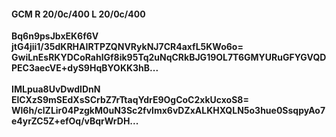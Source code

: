 #### GCM R 20/0c/400 L 20/0c/400
**Bq6n9psJbxEK6f6V**<br/>**jtG4jii1/35dKRHAIRTPZQNVRykNJ7CR4axfL5KWo6o=**<br/>**GwiLnEsRKYDCoRahlGf8ik95Tq2uNqCRkBJG19OL7T6GMYURuGFYGVQDPEC3aecVE+dyS9HqBYOKK3hB...**<br/><br/>
**IMLpua8UvDwdIDnN**<br/>**ElCXzS9mSEdXsSCrbZ7rTtaqYdrE9OgCoC2xkUcxoS8=**<br/>**Wl6h/clZLir04PzgkM0uN3Sc2fvlmx6vDZxALKHXQLN5o3hue0SsqpyAo7e4yrZC5Z+efOq/vBqrWrDH...**